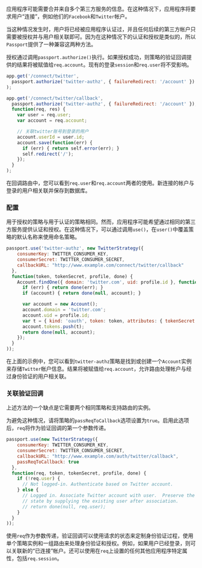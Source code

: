 应用程序可能需要合并来自多个第三方服务的信息。在这种情况下，应用程序将要求用户“连接”，例如他们的`Facebook`和`Twitter`帐户。

当这种情况发生时，用户将已经被应用程序认证过，并且任何后续的第三方帐户只需要被授权并与用户相关联即可。因为在这种情况下的认证和授权是类似的，所以`Passport`提供了一种兼容这两种方法。

授权通过调用`passport.authorize()`执行。如果授权成功，则策略的验证回调提供的结果将被赋值给`req.account`。现有的登录`session`和`req.user`将不受影响。

```js
app.get('/connect/twitter',
  passport.authorize('twitter-authz', { failureRedirect: '/account' })
);

app.get('/connect/twitter/callback',
  passport.authorize('twitter-authz', { failureRedirect: '/account' }),
  function(req, res) {
    var user = req.user;
    var account = req.account;

    // 关联twitter账号到登录的用户
    account.userId = user.id;
    account.save(function(err) {
      if (err) { return self.error(err); }
      self.redirect('/');
    });
  }
);
```

在回调路由中，您可以看到`req.user`和`req.account`两者的使用。新连接的帐户与登录的用户相关联并保存到数据库。

### 配置

用于授权的策略与用于认证的策略相同。然而，应用程序可能希望通过相同的第三方服务提供认证和授权。在这种情况下，可以通过调用`use()`，在`user()`中覆盖策略的默认名称来使用命名策略。

```js
passport.use('twitter-authz', new TwitterStrategy({
    consumerKey: TWITTER_CONSUMER_KEY,
    consumerSecret: TWITTER_CONSUMER_SECRET,
    callbackURL: "http://www.example.com/connect/twitter/callback"
  },
  function(token, tokenSecret, profile, done) {
    Account.findOne({ domain: 'twitter.com', uid: profile.id }, function(err, account) {
      if (err) { return done(err); }
      if (account) { return done(null, account); }

      var account = new Account();
      account.domain = 'twitter.com';
      account.uid = profile.id;
      var t = { kind: 'oauth', token: token, attributes: { tokenSecret: tokenSecret } };
      account.tokens.push(t);
      return done(null, account);
    });
  }
));
```

在上面的示例中，您可以看到`twitter-authz`策略是找到或创建一个`Account`实例来存储`Twitter`帐户信息。结果将被赋值给`req.account`，允许路由处理帐户与经过身份验证的用户相关联。

### 关联验证回调

上述方法的一个缺点是它需要两个相同策略和支持路由的实例。

为避免这种情况，请将策略的`passReqToCallback`选项设置为`true`。启用此选项后，`req`将作为验证回调的第一个参数传递。

```js
passport.use(new TwitterStrategy({
    consumerKey: TWITTER_CONSUMER_KEY,
    consumerSecret: TWITTER_CONSUMER_SECRET,
    callbackURL: "http://www.example.com/auth/twitter/callback",
    passReqToCallback: true
  },
  function(req, token, tokenSecret, profile, done) {
    if (!req.user) {
      // Not logged-in. Authenticate based on Twitter account.
    } else {
      // Logged in. Associate Twitter account with user.  Preserve the login
      // state by supplying the existing user after association.
      // return done(null, req.user);
    }
  }
));
```

使用`req`作为参数传递，验证回调可以使用请求的状态来定制身份验证过程，使用单个策略实例和一组路由来处理身份验证和授权。例如，如果用户已经登录，则可以关联新的“已连接”帐户。还可以使用在`req`上设置的任何其他应用程序特定属性，包括`req.session`。


